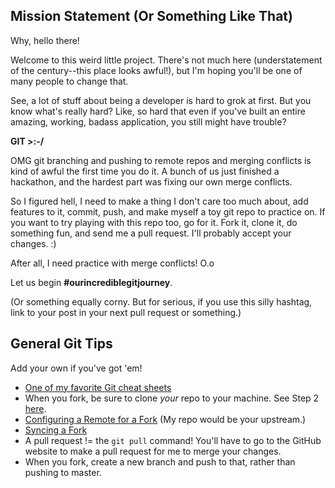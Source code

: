 ## Mission Statement (Or Something Like That)

Why, hello there!

Welcome to this weird little project. There's not much here (understatement of the century--this place looks awful!), but I'm hoping you'll be one of many people to change that.

See, a lot of stuff about being a developer is hard to grok at first. But you know what's really hard? Like, so hard that even if you've built an entire amazing, working, badass application, you still might have trouble? 

**GIT >:-/**

OMG git branching and pushing to remote repos and merging conflicts is kind of awful the first time you do it. A bunch of us just finished a hackathon, and the hardest part was fixing our own merge conflicts.

So I figured hell, I need to make a thing I don't care too much about, add features to it, commit, push, and make myself a toy git repo to practice on. If you want to try playing with this repo too, go for it. Fork it, clone it, do something fun, and send me a pull request. I'll probably accept your changes. :)

After all, I need practice with merge conflicts! O.o

Let us begin **#ourincrediblegitjourney**.

(Or something equally corny. But for serious, if you use this silly hashtag, link to your post in your next pull request or something.)

## General Git Tips

Add your own if you've got 'em!

* [One of my favorite Git cheat sheets](https://education.github.com/git-cheat-sheet-education.pdf)
* When you fork, be sure to clone *your* repo to your machine. See Step 2 [here]().
* [Configuring a Remote for a Fork](https://help.github.com/articles/configuring-a-remote-for-a-fork/) (My repo would be your upstream.)
* [Syncing a Fork](https://help.github.com/articles/syncing-a-fork/)
* A pull request != the `git pull` command! You'll have to go to the GitHub website to make a pull request for me to merge your changes.
* When you fork, create a new branch and push to that, rather than pushing to master. 
